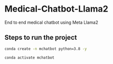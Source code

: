 # Medical-Chatbot-Llama2
End to end medical chatbot using Meta Llama2

## Steps to run the project 
```bash
conda create -n mchatbot python=3.8 -y
```

```bash
conda activate mchatbot
```
